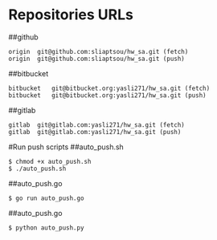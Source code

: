 # Repositories URLs

##github
```
origin	git@github.com:sliaptsou/hw_sa.git (fetch)
origin	git@github.com:sliaptsou/hw_sa.git (push)
```

##bitbucket
```
bitbucket	git@bitbucket.org:yasli271/hw_sa.git (fetch)
bitbucket	git@bitbucket.org:yasli271/hw_sa.git (push)
```

##gitlab
```
gitlab	git@gitlab.com:yasli271/hw_sa.git (fetch)
gitlab	git@gitlab.com:yasli271/hw_sa.git (push)
```


#Run push scripts
##auto_push.sh
```
$ chmod +x auto_push.sh
$ ./auto_push.sh
```

##auto_push.go
```
$ go run auto_push.go
```

##auto_push.go
```
$ python auto_push.py
```
